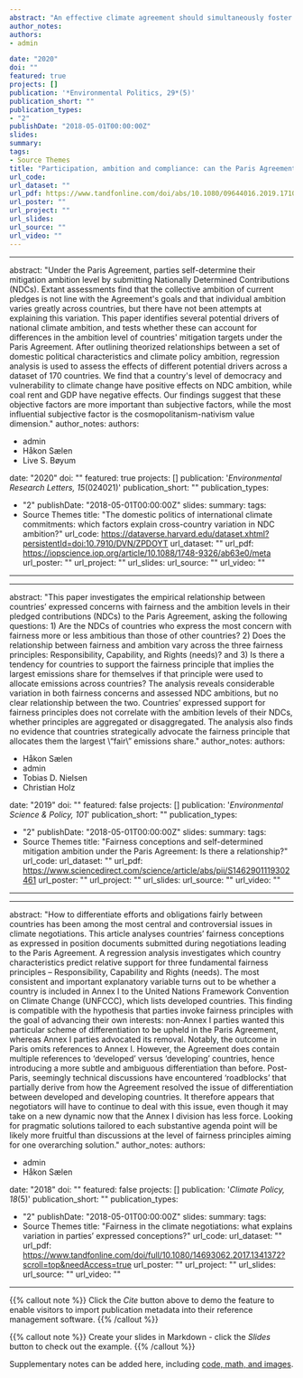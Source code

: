 ```yaml
---
abstract: "An effective climate agreement should simultaneously foster broad participation, high ambition, and sufficient compliance: this is the \‘effectiveness trilemma\’. While the Paris Agreement has been acclaimed for spurring universal participation, its mitigation mechanism – an unenforced bottom-up framework of voluntary pledges – has been criticized for lacking ambition and incentivizing free riding. Does the Paris Agreement come with effectiveness trade-offs? How ambitious is the Agreement, and how likely is it that countries will comply with it? Using an effectiveness formula to assess ambition, I find that the Paris Agreement constitutes an important improvement compared to business-as-usual. Further, based on evidence from interviews with 21 climate negotiators and observers, the compliance prospects of the Agreement are evaluated as moderately positive. I conclude that the Agreement has the potential to overcome the effectiveness trilemma, and outline policy measures for achieving that objective."
author_notes:
authors:
- admin

date: "2020"
doi: ""
featured: true
projects: []
publication: '*Environmental Politics, 29*(5)'
publication_short: ""
publication_types:
- "2"
publishDate: "2018-05-01T00:00:00Z"
slides: 
summary: 
tags:
- Source Themes
title: "Participation, ambition and compliance: can the Paris Agreement solve the effectiveness trilemma?"
url_code: 
url_dataset: ""
url_pdf: https://www.tandfonline.com/doi/abs/10.1080/09644016.2019.1710322
url_poster: ""
url_project: ""
url_slides: 
url_source: ""
url_video: ""
---
```



---
abstract: "Under the Paris Agreement, parties self-determine their mitigation ambition level by submitting Nationally Determined Contributions (NDCs). Extant assessments find that the collective ambition of current pledges is not line with the Agreement's goals and that individual ambition varies greatly across countries, but there have not been attempts at explaining this variation. This paper identifies several potential drivers of national climate ambition, and tests whether these can account for differences in the ambition level of countries' mitigation targets under the Paris Agreement. After outlining theorized relationships between a set of domestic political characteristics and climate policy ambition, regression analysis is used to assess the effects of different potential drivers across a dataset of 170 countries. We find that a country's level of democracy and vulnerability to climate change have positive effects on NDC ambition, while coal rent and GDP have negative effects. Our findings suggest that these objective factors are more important than subjective factors, while the most influential subjective factor is the cosmopolitanism-nativism value dimension."
author_notes:
authors:
- admin
- Håkon Sælen
- Live S. Bøyum

date: "2020"
doi: ""
featured: true
projects: []
publication: '*Environmental Research Letters, 15*(024021)'
publication_short: ""
publication_types:
- "2"
publishDate: "2018-05-01T00:00:00Z"
slides: 
summary:
tags:
- Source Themes
title: "The domestic politics of international climate commitments: which factors explain cross-country variation in NDC ambition?"
url_code: https://dataverse.harvard.edu/dataset.xhtml?persistentId=doi:10.7910/DVN/ZPDOYT
url_dataset: ""
url_pdf: https://iopscience.iop.org/article/10.1088/1748-9326/ab63e0/meta
url_poster: ""
url_project: ""
url_slides: 
url_source: ""
url_video: ""
---
---
abstract: "This paper investigates the empirical relationship between countries’ expressed concerns with fairness and the ambition levels in their pledged contributions (NDCs) to the Paris Agreement, asking the following questions: 1) Are the NDCs of countries who express the most concern with fairness more or less ambitious than those of other countries? 2) Does the relationship between fairness and ambition vary across the three fairness principles: Responsibility, Capability, and Rights (needs)? and 3) Is there a tendency for countries to support the fairness principle that implies the largest emissions share for themselves if that principle were used to allocate emissions across countries? The analysis reveals considerable variation in both fairness concerns and assessed NDC ambitions, but no clear relationship between the two. Countries’ expressed support for fairness principles does not correlate with the ambition levels of their NDCs, whether principles are aggregated or disaggregated. The analysis also finds no evidence that countries strategically advocate the fairness principle that allocates them the largest \“fair\” emissions share."
author_notes:
authors:
- Håkon Sælen
- admin
- Tobias D. Nielsen
- Christian Holz

date: "2019"
doi: ""
featured: false
projects: []
publication: '*Environmental Science & Policy, 101*'
publication_short: ""
publication_types:
- "2"
publishDate: "2018-05-01T00:00:00Z"
slides: 
summary: 
tags:
- Source Themes
title: "Fairness conceptions and self-determined mitigation ambition under the Paris Agreement: Is there a relationship?"
url_code:
url_dataset: ""
url_pdf: https://www.sciencedirect.com/science/article/abs/pii/S1462901119302461
url_poster: ""
url_project: ""
url_slides: 
url_source: ""
url_video: ""
---


---
abstract: "How to differentiate efforts and obligations fairly between countries has been among the most central and controversial issues in climate negotiations. This article analyses countries’ fairness conceptions as expressed in position documents submitted during negotiations leading to the Paris Agreement. A regression analysis investigates which country characteristics predict relative support for three fundamental fairness principles – Responsibility, Capability and Rights (needs). The most consistent and important explanatory variable turns out to be whether a country is included in Annex I to the United Nations Framework Convention on Climate Change (UNFCCC), which lists developed countries. This finding is compatible with the hypothesis that parties invoke fairness principles with the goal of advancing their own interests: non-Annex I parties wanted this particular scheme of differentiation to be upheld in the Paris Agreement, whereas Annex I parties advocated its removal. Notably, the outcome in Paris omits references to Annex I. However, the Agreement does contain multiple references to ‘developed’ versus ‘developing’ countries, hence introducing a more subtle and ambiguous differentiation than before. Post-Paris, seemingly technical discussions have encountered ‘roadblocks’ that partially derive from how the Agreement resolved the issue of differentiation between developed and developing countries. It therefore appears that negotiators will have to continue to deal with this issue, even though it may take on a new dynamic now that the Annex I division has less force. Looking for pragmatic solutions tailored to each substantive agenda point will be likely more fruitful than discussions at the level of fairness principles aiming for one overarching solution."
author_notes:
authors:
- admin
- Håkon Sælen

date: "2018"
doi: ""
featured: false
projects: []
publication: '*Climate Policy, 18*(5)'
publication_short: ""
publication_types:
- "2"
publishDate: "2018-05-01T00:00:00Z"
slides: 
summary: 
tags:
- Source Themes
title: "Fairness in the climate negotiations: what explains variation in parties’ expressed conceptions?"
url_code:
url_dataset: ""
url_pdf: https://www.tandfonline.com/doi/full/10.1080/14693062.2017.1341372?scroll=top&needAccess=true
url_poster: ""
url_project: ""
url_slides: 
url_source: ""
url_video: ""
---

{{% callout note %}}
Click the *Cite* button above to demo the feature to enable visitors to import publication metadata into their reference management software.
{{% /callout %}}

{{% callout note %}}
Create your slides in Markdown - click the *Slides* button to check out the example.
{{% /callout %}}

Supplementary notes can be added here, including [code, math, and images](https://wowchemy.com/docs/writing-markdown-latex/).
